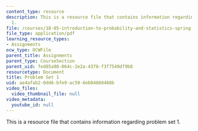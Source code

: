 ```yaml
---
content_type: resource
description: This is a resource file that contains information regarding problem set
  1.
file: /courses/18-05-introduction-to-probability-and-statistics-spring-2014/ae4afab20dd6bfe9ac596eb04860488b_MIT18_05S14_ps1.pdf
file_type: application/pdf
learning_resource_types:
- Assignments
ocw_type: OCWFile
parent_title: Assignments
parent_type: CourseSection
parent_uid: fed85a98-064c-2e2a-4378-f3f7549df9b8
resourcetype: Document
title: Problem Set 1
uid: ae4afab2-0dd6-bfe9-ac59-6eb04860488b
video_files:
  video_thumbnail_file: null
video_metadata:
  youtube_id: null
---
```

This is a resource file that contains information regarding problem set 1.

